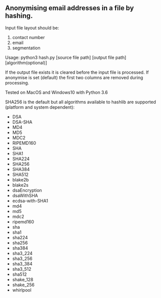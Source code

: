 Anonymising email addresses in a file by hashing.
------

Input file layout should be: 
1. contact number
2. email
3. segmentation

Usage: python3 hash.py [source file path] [output file path] [algorithm(optional)]

If the output file exists it is cleared before the input file is processed.
If anonymise is set (default) the first two columns are removed during
processing.

Tested on MacOS and Windows10 with Python 3.6

SHA256 is the default but all algorithms available to hashlib are
supported (platform and system dependent):
* DSA
* DSA-SHA
* MD4
* MD5
* MDC2
* RIPEMD160
* SHA
* SHA1
* SHA224
* SHA256
* SHA384
* SHA512
* blake2b
* blake2s
* dsaEncryption
* dsaWithSHA
* ecdsa-with-SHA1
* md4
* md5
* mdc2
* ripemd160
* sha
* sha1
* sha224
* sha256
* sha384
* sha3_224
* sha3_256
* sha3_384
* sha3_512
* sha512
* shake_128
* shake_256
* whirlpool
